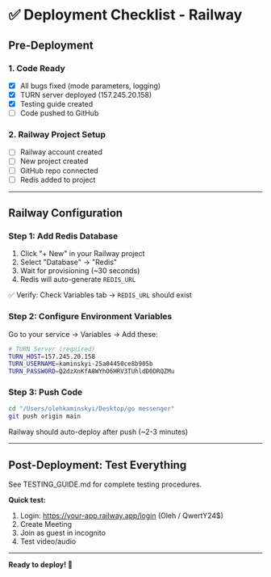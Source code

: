 # ✅ Deployment Checklist - Railway

## Pre-Deployment

### 1. Code Ready
- [x] All bugs fixed (mode parameters, logging)
- [x] TURN server deployed (157.245.20.158)
- [x] Testing guide created
- [ ] Code pushed to GitHub

### 2. Railway Project Setup
- [ ] Railway account created
- [ ] New project created
- [ ] GitHub repo connected
- [ ] Redis added to project

---

## Railway Configuration

### Step 1: Add Redis Database

1. Click "+ New" in your Railway project
2. Select "Database" → "Redis"
3. Wait for provisioning (~30 seconds)
4. Redis will auto-generate `REDIS_URL`

✅ Verify: Check Variables tab → `REDIS_URL` should exist

### Step 2: Configure Environment Variables

Go to your service → Variables → Add these:

```bash
# TURN Server (required)
TURN_HOST=157.245.20.158
TURN_USERNAME=kaminskyi-25a04450ce8b905b
TURN_PASSWORD=Q2dzXnKfA8WYhO6HRV3TUhldD0DRQZMu
```

### Step 3: Push Code

```bash
cd "/Users/olehkaminskyi/Desktop/go messenger"
git push origin main
```

Railway should auto-deploy after push (~2-3 minutes)

---

## Post-Deployment: Test Everything

See TESTING_GUIDE.md for complete testing procedures.

**Quick test:**
1. Login: https://your-app.railway.app/login (Oleh / QwertY24$)
2. Create Meeting
3. Join as guest in incognito
4. Test video/audio

---

**Ready to deploy! 🚀**
